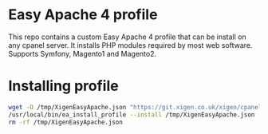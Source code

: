 # Easy Apache 4 profile

This repo contains a custom Easy Apache 4 profile that can be install on any cpanel server. It installs PHP modules required by most web software. Supports Symfony, Magento1 and Magento2.


# Installing profile
```sh
wget -O /tmp/XigenEasyApache.json "https://git.xigen.co.uk/xigen/cpanel-ea-profiles/raw/master/XigenEasyApache.json"
/usr/local/bin/ea_install_profile --install /tmp/XigenEasyApache.json
rm -rf /tmp/XigenEasyApache.json
```
